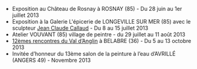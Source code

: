* Exposition au Château de Rosnay à ROSNAY (85) - Du 28 juin au 1er juillet 2013
* Exposition à la Galerie L'épicerie de LONGEVILLE SUR MER (85) avec le sculpteur [Jean Claude Callaud](http://www.jccallaud.odexpo.com) - Du 8 au 15 juillet 2013
* Atelier VOUVANT (85) village de peintre - du 29 juillet au 11 août 2013
* [12èmes rencontres du Val d’Anglin](http://www.rencontres-artistiques-val-anglin.fr) à BELABRE (36) - Du 5 au 13 octobre 2013
* Invitée d’honneur du 13ème salon de la peinture à l’eau d’AVRILLÉ (ANGERS 49) - Novembre 2013